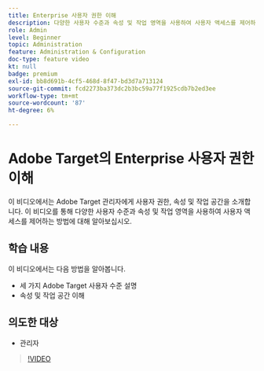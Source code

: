 ```yaml
---
title: Enterprise 사용자 권한 이해
description: 다양한 사용자 수준과 속성 및 작업 영역을 사용하여 사용자 액세스를 제어하는 방법에 대해 알아봅니다.
role: Admin
level: Beginner
topic: Administration
feature: Administration & Configuration
doc-type: feature video
kt: null
badge: premium
exl-id: bb8d691b-4cf5-468d-8f47-bd3d7a713124
source-git-commit: fcd2273ba373dc2b3bc59a77f1925cdb7b2ed3ee
workflow-type: tm+mt
source-wordcount: '87'
ht-degree: 6%

---
```


# Adobe Target의 Enterprise 사용자 권한 이해

이 비디오에서는 Adobe Target 관리자에게 사용자 권한, 속성 및 작업 공간을 소개합니다. 이 비디오를 통해 다양한 사용자 수준과 속성 및 작업 영역을 사용하여 사용자 액세스를 제어하는 방법에 대해 알아보십시오.

## 학습 내용

이 비디오에서는 다음 방법을 알아봅니다.

* 세 가지 Adobe Target 사용자 수준 설명
* 속성 및 작업 공간 이해

## 의도한 대상

* 관리자

>[!VIDEO](https://video.tv.adobe.com/v/19042/?quality=12)
